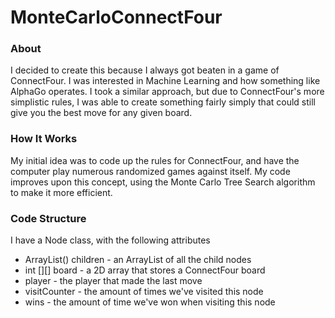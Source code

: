# MonteCarloConnectFour

### About

I decided to create this because I always got beaten in a game of ConnectFour. I was interested in Machine Learning and how something like AlphaGo operates. I took a similar approach, but due to ConnectFour's more simplistic rules, I was able to create something fairly simply that could still give you the best move for any given board.

### How It Works

My initial idea was to code up the rules for ConnectFour, and have the computer play numerous randomized games against itself. My code improves upon this concept, using the Monte Carlo Tree Search algorithm to make it more efficient.

### Code Structure

I have a Node class, with the following attributes

* ArrayList<Node>() children - an ArrayList of all the child nodes 
* int [][] board - a 2D array that stores a ConnectFour board
* player - the player that made the last move
* visitCounter - the amount of times we've visited this node
* wins - the amount of time we've won when visiting this node
